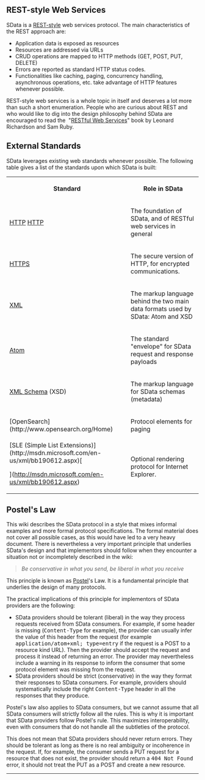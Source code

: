 ## REST-style Web Services

SData is a
[REST-style](http://en.wikipedia.org/wiki/Representational_State_Transfer)
web services protocol. The main characteristics of the REST approach are:

*   Application data is exposed as resources
*   Resources are addressed via URLs
*   CRUD operations are mapped to HTTP methods (GET, POST, PUT, DELETE)
*   Errors are reported as standard HTTP status codes.
*   Functionalities like caching, paging, concurrency handling, asynchronous
operations, etc. take advantage of HTTP features whenever possible.

REST-style web services is a whole topic in itself and deserves a lot more
than such a short enumeration. People who are curious about REST and who would
like to dig into the design philosophy behind SData are encouraged to read the&nbsp;
"[RESTful Web Services](http://oreilly.com/catalog/9780596529260)"
book by Leonard Richardson and Sam Ruby.

## External Standards

SData leverages existing web standards whenever possible. The following table
gives a list of the standards upon which SData is built:

<table class="content" print-width="100%" width="100%">
<tbody>

<tr>

<th>

Standard

</th>
<th>

Role in SData

</th>

</tr>

<tr>

<td>

[HTTP](http://tools.ietf.org/html/rfc2068/)
<a href="http://tools.ietf.org/html/rfc2068" target="_blank">HTTP</a>

</td>
<td>

The foundation of SData, and of RESTful web services in general

</td>

</tr>

<tr>

<td>

[HTTPS](http://en.wikipedia.org/wiki/HTTP_Secure)

</td>
<td>

The secure version of HTTP, for encrypted communications.

</td>

</tr>

<tr>

<td>

[XML](http://www.w3.org/TR/REC-xml/)

</td>
<td>

The markup language behind the two main data formats used by SData: Atom and
XSD

</td>

</tr>

<tr>

<td>

[Atom](http://atompub.org/)

</td>
<td>

The standard "envelope" for SData request and response payloads

</td>

</tr>

<tr>

<td>

[XML Schema](http://www.w3.org/XML/Schema) (XSD)

</td>
<td>

The markup language for SData schemas (metadata)

</td>

</tr>

<tr>

<td>[OpenSearch](http://www.opensearch.org/Home)</td>
<td>

Protocol elements for paging

</td>

</tr>

<tr>

<td>[SLE (Simple List
Extensions)](http://msdn.microsoft.com/en-us/xml/bb190612.aspx)[

](http://msdn.microsoft.com/en-us/xml/bb190612.aspx)</td>
<td>

Optional rendering protocol for Internet Explorer.

</td>

</tr>

</tbody>
</table>

## Postel's Law

This wiki describes the SData protocol in a style that mixes informal
examples and more formal protocol specifications. The formal material does not
cover all possible cases, as this would have led to a very heavy document. There
is nevertheless a very important principle that underlies SData's design and
that implementors should follow when they encounter a situation not or
incompletely described in the wiki:

> _Be conservative in what you send, be liberal in what you receive_

This principle is known as
[Postel](http://en.wikipedia.org/wiki/Jon_Postel)'s Law. It is a
fundamental principle that underlies the design of many protocols.

The practical implications of this principle for implementors of SData
providers are the following:

*   SData providers should be tolerant (liberal) in the way they process
requests received from SData consumers. For example, if some header is missing
(<tt>Content-Type</tt> for example), the provider can usually infer the value of
this header from the request (for example <tt>application/atom+xml;
type=entry</tt> if the request is a POST to a resource kind URL). Then the
provider should accept the request and process it instead of returning an error.
The provider may nevertheless include a warning in its response to inform the
consumer that some protocol element was missing from the request.
*   SData providers should be strict (conservative) in the way they format their
responses to SData consumers. For example, providers should systematically
include the right <tt>Content-Type</tt> header in all the responses that they
produce.

Postel's law also applies to SData consumers, but we cannot assume that all
SData consumers will strictly follow all the rules. This is why it is important
that SData providers follow Postel's rule. This maximizes interoperability, even
with consumers that do not handle all the subtleties of the protocol.

This does not mean that SData providers should never return
errors. They should be tolerant as long as there is no real ambiguity or
incoherence in the request. If, for example, the consumer sends a PUT request
for a resource that does not exist, the provider should return a <tt>404 Not
Found</tt> error, it should not treat the PUT as a POST and create a new
resource.

* * *